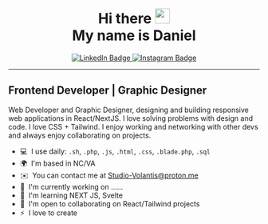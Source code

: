 <div align="center">
  <h1> Hi there <img src="https://raw.githubusercontent.com/MartinHeinz/MartinHeinz/master/wave.gif" width="30px"> <br>My name is Daniel</h1>

<div id="badges">
  <a href="https://www.linkedin.com/in/dhaulsey2/">
    <img src="https://img.shields.io/badge/LinkedIn-blue?style=for-the-badge&logo=linkedin&logoColor=white" alt="LinkedIn Badge"/>
  </a>
  <a href="https://www.instagram.com/blinky_labs/">
    <img src="https://img.shields.io/badge/Instagram-orange?style=for-the-badge&logo=youtube&logoColor=white" alt="Instagram Badge"/>
  </a>
</div>
</div>

---

Frontend Developer | Graphic Designer
-------------------------------------

Web Developer and Graphic Designer, designing and building responsive web applications in React/NextJS. I love solving problems with design and code. I love CSS + Tailwind. I enjoy working and networking with other devs and always enjoy collaborating on projects.

* 💻  I use daily: `.sh`, `.php`, `.js`, `.html`, `.css`, `.blade.php`, `.sql`
* 🌍  I'm based in NC/VA
* ✉️  You can contact me at [Studio-Volantis@proton.me](Studio-Volantis@proton.me)
* 🚀  I'm currently working on ......
* 🧠  I'm learning NEXT JS, Svelte
* 🤝  I'm open to collaborating on React/Tailwind projects
* ⚡  I love to create

